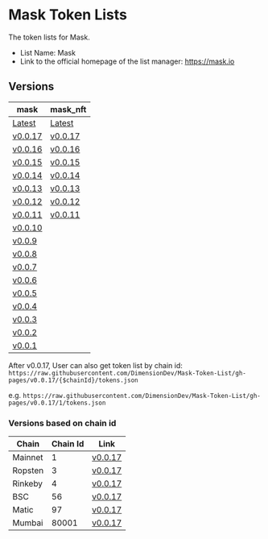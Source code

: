 # Mask Token Lists

The token lists for Mask.

- List Name: Mask
- Link to the official homepage of the list manager: https://mask.io

## Versions

| mask                                                                                                    | mask_nft                                                                                                  |
| ------------------------------------------------------------------------------------------------------- | --------------------------------------------------------------------------------------------------------- |
| [Latest](https://raw.githubusercontent.com/DimensionDev/Mask-Token-List/gh-pages/v0.0.17/tokens.json)   | [Latest](https://raw.githubusercontent.com/DimensionDev/Mask-Token-List/gh-pages/mask_nft.json)           |
| [v0.0.17](https://raw.githubusercontent.com/DimensionDev/Mask-Token-List/gh-pages/v0.0.17/tokens.json)  | [v0.0.17](https://raw.githubusercontent.com/DimensionDev/Mask-Token-List/gh-pages/mask_nft_v_0_0_17.json) |
| [v0.0.16](https://raw.githubusercontent.com/DimensionDev/Mask-Token-List/gh-pages/mask_v_0_0_16.json)   | [v0.0.16](https://raw.githubusercontent.com/DimensionDev/Mask-Token-List/gh-pages/mask_nft_v_0_0_16.json) |
| [v0.0.15](https://raw.githubusercontent.com/DimensionDev/Mask-Token-List/gh-pages/mask_v_0_0_15.json)   | [v0.0.15](https://raw.githubusercontent.com/DimensionDev/Mask-Token-List/gh-pages/mask_nft_v_0_0_15.json) |
| [v0.0.14](https://raw.githubusercontent.com/DimensionDev/Mask-Token-List/gh-pages/mask_v_0_0_14.json)   | [v0.0.14](https://raw.githubusercontent.com/DimensionDev/Mask-Token-List/gh-pages/mask_nft_v_0_0_14.json) |
| [v0.0.13](https://raw.githubusercontent.com/DimensionDev/Mask-Token-List/gh-pages/mask_v_0_0_13.json)   | [v0.0.13](https://raw.githubusercontent.com/DimensionDev/Mask-Token-List/gh-pages/mask_nft_v_0_0_13.json) |
| [v0.0.12](https://raw.githubusercontent.com/DimensionDev/Mask-Token-List/gh-pages/mask_v_0_0_12.json)   | [v0.0.12](https://raw.githubusercontent.com/DimensionDev/Mask-Token-List/gh-pages/mask_nft_v_0_0_12.json) |
| [v0.0.11](https://raw.githubusercontent.com/DimensionDev/Mask-Token-List/gh-pages/mask_v_0_0_11.json)   | [v0.0.11](https://raw.githubusercontent.com/DimensionDev/Mask-Token-List/gh-pages/mask_nft_v_0_0_11.json) |
| [v0.0.10](https://raw.githubusercontent.com/DimensionDev/Mask-Token-List/gh-pages/mask_v_0_0_10.json)   |                                                                                                           |
| [v0.0.9](https://raw.githubusercontent.com/DimensionDev/Mask-Token-List/gh-pages/mask_v_0_0_9.json)     |                                                                                                           |
| [v0.0.8](https://raw.githubusercontent.com/DimensionDev/Mask-Token-List/gh-pages/maskbook_v_0_0_8.json) |                                                                                                           |
| [v0.0.7](https://raw.githubusercontent.com/DimensionDev/Mask-Token-List/gh-pages/maskbook_v_0_0_7.json) |                                                                                                           |
| [v0.0.6](https://raw.githubusercontent.com/DimensionDev/Mask-Token-List/gh-pages/maskbook_v_0_0_6.json) |                                                                                                           |
| [v0.0.5](https://raw.githubusercontent.com/DimensionDev/Mask-Token-List/gh-pages/maskbook_v_0_0_5.json) |                                                                                                           |
| [v0.0.4](https://raw.githubusercontent.com/DimensionDev/Mask-Token-List/gh-pages/maskbook_v_0_0_4.json) |                                                                                                           |
| [v0.0.3](https://raw.githubusercontent.com/DimensionDev/Mask-Token-List/gh-pages/maskbook_v_0_0_3.json) |                                                                                                           |
| [v0.0.2](https://raw.githubusercontent.com/DimensionDev/Mask-Token-List/gh-pages/maskbook_v_0_0_2.json) |                                                                                                           |
| [v0.0.1](https://raw.githubusercontent.com/DimensionDev/Mask-Token-List/gh-pages/maskbook_v_0_0_1.json) |                                                                                                           |


After v0.0.17, User can also get token list by chain id:
`https://raw.githubusercontent.com/DimensionDev/Mask-Token-List/gh-pages/v0.0.17/{$chainId}/tokens.json`

e.g.
`https://raw.githubusercontent.com/DimensionDev/Mask-Token-List/gh-pages/v0.0.17/1/tokens.json`

### Versions based on chain id

| Chain    | Chain Id   | Link                                                                                                        |
| -------- | ---------- | ----------------------------------------------------------------------------------------------------------- |
| Mainnet  | 1          | [v0.0.17](https://raw.githubusercontent.com/DimensionDev/Mask-Token-List/gh-pages/v0.0.17/1/tokens.json)    |
| Ropsten  | 3          | [v0.0.17](https://raw.githubusercontent.com/DimensionDev/Mask-Token-List/gh-pages/v0.0.17/3/tokens.json)    |
| Rinkeby  | 4          | [v0.0.17](https://raw.githubusercontent.com/DimensionDev/Mask-Token-List/gh-pages/v0.0.17/4/tokens.json)    |
| BSC      | 56         | [v0.0.17](https://raw.githubusercontent.com/DimensionDev/Mask-Token-List/gh-pages/v0.0.17/56/tokens.json)   |
| Matic    | 97         | [v0.0.17](https://raw.githubusercontent.com/DimensionDev/Mask-Token-List/gh-pages/v0.0.17/97/tokens.json)   |
| Mumbai   | 80001      | [v0.0.17](https://raw.githubusercontent.com/DimensionDev/Mask-Token-List/gh-pages/v0.0.17/80001/tokens.json)|
